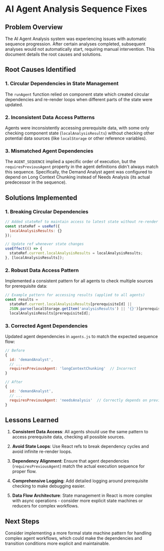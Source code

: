 # AI Agent Analysis Sequence Fixes

## Problem Overview

The AI Agent Analysis system was experiencing issues with automatic sequence progression. After certain analyses completed, subsequent analyses would not automatically start, requiring manual intervention. This document details the root causes and solutions.

## Root Causes Identified

### 1. Circular Dependencies in State Management

The `runAgent` function relied on component state which created circular dependencies and re-render loops when different parts of the state were updated.

### 2. Inconsistent Data Access Patterns

Agents were inconsistently accessing prerequisite data, with some only checking component state (`localAnalysisResults`) without checking other potential data sources (like `localStorage` or other reference variables).

### 3. Mismatched Agent Dependencies

The `AGENT_SEQUENCE` implied a specific order of execution, but the `requiresPreviousAgent` property in the agent definitions didn't always match this sequence. Specifically, the Demand Analyst agent was configured to depend on Long Context Chunking instead of Needs Analysis (its actual predecessor in the sequence).

## Solutions Implemented

### 1. Breaking Circular Dependencies

```javascript
// Added stateRef to maintain access to latest state without re-render loops
const stateRef = useRef({
  localAnalysisResults: {}
});

// Update ref whenever state changes
useEffect(() => {
  stateRef.current.localAnalysisResults = localAnalysisResults;
}, [localAnalysisResults]);
```

### 2. Robust Data Access Pattern

Implemented a consistent pattern for all agents to check multiple sources for prerequisite data:

```javascript
// Example pattern for accessing results (applied to all agents)
const results = 
  stateRef.current.localAnalysisResults[prerequisiteId] || 
  JSON.parse(localStorage.getItem('analysisResults') || '{}')[prerequisiteId] || 
  localAnalysisResults[prerequisiteId];
```

### 3. Corrected Agent Dependencies

Updated agent dependencies in `agents.js` to match the expected sequence flow:

```javascript
// Before
{
  id: 'demandAnalyst',
  // ...
  requiresPreviousAgent: 'longContextChunking'  // Incorrect
}

// After
{
  id: 'demandAnalyst',
  // ...
  requiresPreviousAgent: 'needsAnalysis'  // Correctly depends on previous agent
}
```

## Lessons Learned

1. **Consistent Data Access**: All agents should use the same pattern to access prerequisite data, checking all possible sources.

2. **Avoid State Loops**: Use React refs to break dependency cycles and avoid infinite re-render loops.

3. **Dependency Alignment**: Ensure that agent dependencies (`requiresPreviousAgent`) match the actual execution sequence for proper flow.

4. **Comprehensive Logging**: Add detailed logging around prerequisite checking to make debugging easier.

5. **Data Flow Architecture**: State management in React is more complex with async operations - consider more explicit state machines or reducers for complex workflows.

## Next Steps

Consider implementing a more formal state machine pattern for handling complex agent workflows, which could make the dependencies and transition conditions more explicit and maintainable.
